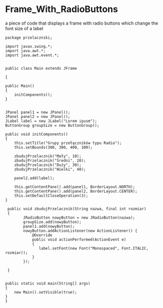 # Frame_With_RadioButtons
a piece of code that displays a frame with radio buttons which change the font size of a label

    package przelaczniki;

    import javax.swing.*;
    import java.awt.*;
    import java.awt.event.*;


    public class Main extends JFrame            

    {
  
    public Main()                           
    {
        initComponents();                   
    }
    
       
    JPanel panel1 = new JPanel();
    JPanel panel2 = new JPanel();
    JLabel label = new JLabel("Lorem ipusm");
    ButtonGroup groupSize = new ButtonGroup();
  
    public void initComponents() 
    {
        this.setTitle("Grupy przełączników typu Radio");
        this.setBounds(300, 300, 400, 100);
        
        zbudujPrzelacznik("Mały", 10);
        zbudujPrzelacznik("Średni", 20);
        zbudujPrzelacznik("Duży", 30);
        zbudujPrzelacznik("Wielki", 40);
              
        panel2.add(label);
        
        this.getContentPane().add(panel1, BorderLayout.NORTH);
        this.getContentPane().add(panel2, BorderLayout.CENTER);
        this.setDefaultCloseOperation(3);
    }
    
     public void zbudujPrzelacznik(String nazwa, final int rozmiar)
     {
            JRadioButton nowyButton = new JRadioButton(nazwa);
            groupSize.add(nowyButton);  
            panel1.add(nowyButton);
            nowyButton.addActionListener(new ActionListener() {
                @Override
                public void actionPerformed(ActionEvent e) 
                {
                   label.setFont(new Font("Monospaced", Font.ITALIC, rozmiar));
                }
            });

     }   
    
    
    public static void main(String[] args) 
    {
        new Main().setVisible(true);   
    }
    }
